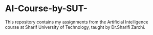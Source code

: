 # AI-Course-by-SUT-
This repository contains my assignments from the Artificial Intelligence course at Sharif University of Technology, taught by Dr.Sharifi Zarchi.
